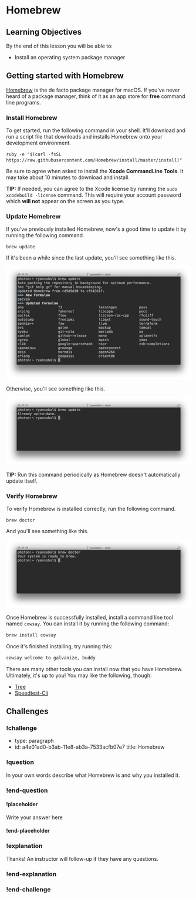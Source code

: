 # Homebrew

## Learning Objectives

By the end of this lesson you will be able to:

* Install an operating system package manager

## Getting started with Homebrew

[Homebrew](http://brew.sh/) is the de facto package manager for macOS. If you've never heard of a package manager, think of it as an app store for **free** command line programs.

### Install Homebrew

To get started, run the following command in your shell. It'll download and run a script file that downloads and installs Homebrew onto your development environment.

```
ruby -e "$(curl -fsSL https://raw.githubusercontent.com/Homebrew/install/master/install)"
```

Be sure to agree when asked to install the **Xcode CommandLine Tools**. It may take about 10 minutes to download and install.

**TIP:** If needed, you can agree to the Xcode license by running the `sudo xcodebuild -license` command. This will require your account password which **will not** appear on the screen as you type.

### Update Homebrew

If you've previously installed Homebrew, now's a good time to update it by running the following command.

```
brew update
```

If it's been a while since the last update, you'll see something like this.

![](./images/homebrew-need-to-update.png)

Otherwise, you'll see something like this.

![](./images/homebrew-already-updated.png)

**TIP:** Run this command periodically as Homebrew doesn't automatically update itself.

### Verify Homebrew

To verify Homebrew is installed correctly, run the following command.

```
brew doctor
```

And you'll see something like this.

![](./images/homebrew-ready-to-brew.png)


Once Homebrew is successfully installed, install a command line tool named `cowsay`. You can install it by running the following command:

```bash
brew install cowsay
```

Once it's finished installing, try running this:

```bash
cowsay welcome to galvanize, buddy
```

There are many other tools you can install now that you have Homebrew. Ultimately, it's up to you! You may like the following, though:

* [Tree](https://formulae.brew.sh/formula/tree)
* [Speedtest-Cli](https://formulae.brew.sh/formula/speedtest-cli)

## Challenges

<!-- Question -->

### !challenge

* type: paragraph
* id: a4e01ad0-b3ab-11e8-ab3a-7533acfb07e7
 title: Homebrew

### !question

In your own words describe what Homebrew is and why you installed it.

### !end-question

#### !placeholder

Write your answer here

#### !end-placeholder

### !explanation

Thanks! An instructor will follow-up if they have any questions.

### !end-explanation

### !end-challenge
